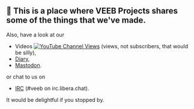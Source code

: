 ## 👋 This is a place where VEEB Projects shares some of the things that we've made.

Also, have a look at our

- Videos [![YouTube Channel Views](https://img.shields.io/youtube/channel/views/UCz5BOU9J9pB_O0B8-rDjCWQ?label=YouTube&style=social)](https://www.youtube.com/channel/UCz5BOU9J9pB_O0B8-rDjCWQ) (views, not subscribers, that would be silly),
- [Diary](https://veeb.ch/projects),
- <a rel="me" href="https://fosstodon.org/@veeb">Mastodon</a>.

or chat to us on

- [IRC](https://web.libera.chat/?nick=LotOfFroth%3F#veeb) (#veeb on irc.libera.chat).

It would be delightful if you stopped by. 

<!---
veebch/veebch is a ✨ special ✨ repository because its `README.md` (this file) appears on your GitHub profile.
You can click the Preview link to take a look at your changes.
--->
